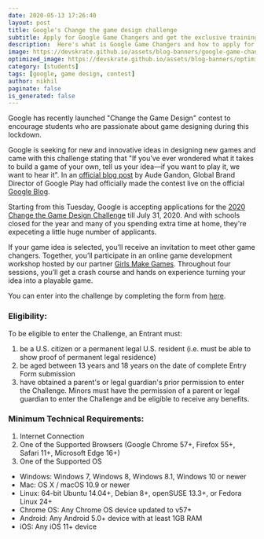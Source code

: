 ```yaml
---
date: 2020-05-13 17:26:40
layout: post
title: Google's Change the game design challenge
subtitle: Apply for Google Game Changers and get the exclusive training on game designing
description:  Here's what is Google Game Changers and how to apply for it?
image: https://devskrate.github.io/assets/blog-banners/google-game-change.webp
optimized_image: https://devskrate.github.io/assets/blog-banners/optimized/google-game-change.webp
category: [students]
tags: [google, game design, contest]
author: nikhil
paginate: false
is_generated: false
---
```


Google has recently launched "Change the Game Design" contest to encourage students who are passionate about game designing during this lockdown.  

Google is seeking for new and innovative ideas in designing new games and came with this challenge stating that "If you’ve ever wondered what it takes to build a game of your own, tell us your idea—if you want to play it, we want to hear it". In an <a href="https://www.blog.google/products/google-play/change-the-game-design-challenge/" target="_blank">official blog post</a> by Aude Gandon, Global Brand Director of Google Play had officially made the contest live on the official <a href="https://www.blog.google/" target="_blank">Google Blog</a>.  

Starting from this Tuesday, Google is accepting applications for the <a href="https://play.google.com/about/changethegame/designchallenge2020/" target="_blank">2020 Change the Game Design Challenge</a> till July 31, 2020. And with schools closed for the year and many of you spending extra time at home, they're expeceting a little huge number of applicants.  

If your game idea is selected, you’ll receive an invitation to meet other game changers. Together, you’ll participate in an online game development workshop hosted by our partner <a href="https://www.girlsmakegames.com/" target="_blank">Girls Make Games</a>. Throughout four sessions, you’ll get a crash course and hands on experience turning your idea into a playable game.  

You can enter into the challenge by completing the form from <a href="https://play.google.com/about/changethegame/designchallenge2020/enter/" target="_blank">here</a>.

### Eligibility:  

To be eligible to enter the Challenge, an Entrant must: 
1. be a U.S. citizen or a permanent legal U.S. resident (i.e. must be able to show proof of permanent legal residence)   
2. be aged between 13 years and 18 years on the date of complete Entry Form submission   
3. have obtained a parent's or legal guardian's prior permission to enter the Challenge. Minors must have the permission of a parent or legal guardian to enter the Challenge and be eligible to receive any benefits.

### Minimum Technical Requirements:  

1. Internet Connection  
2. One of the Supported Browsers (Google Chrome 57+, Firefox 55+, Safari 11+, Microsoft Edge 16+)  
3. One of the Supported OS  
  * Windows: Windows 7, Windows 8, Windows 8.1, Windows 10 or newer  
  * Mac: OS X / macOS 10.9 or newer  
  * Linux: 64-bit Ubuntu 14.04+, Debian 8+, openSUSE 13.3+, or Fedora Linux 24+  
  * Chrome OS: Any Chrome OS device updated to v57+  
  * Android: Any Android 5.0+ device with at least 1GB RAM  
  * iOS: Any iOS 11+ device  



